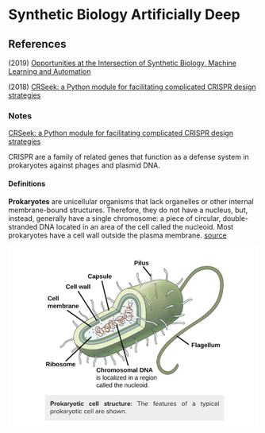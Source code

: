 # Synthetic Biology Artificially Deep


## References

(2019) [Opportunities at the Intersection of Synthetic Biology, Machine Learning and Automation](https://pubs.acs.org/doi/pdf/10.1021/acssynbio.8b00540)

(2018) [CRSeek: a Python module for facilitating complicated CRISPR design strategies](https://peerj.com/preprints/27094.pdf)

### Notes 

[CRSeek: a Python module for facilitating complicated CRISPR design strategies](https://peerj.com/preprints/27094.pdf)

CRISPR are a family of related genes that function as a defense system in prokaryotes against phages and plasmid DNA.

#### Definitions

**Prokaryotes** are unicellular organisms that lack organelles or other internal membrane-bound structures. Therefore, they do not have a nucleus, but, instead, generally have a single chromosome: a piece of circular, double-stranded DNA located in an area of the cell called the nucleoid. Most prokaryotes have a cell wall outside the plasma membrane. [source](https://courses.lumenlearning.com/boundless-biology/chapter/structure-ofprokaryotes/#:~:text=Prokaryotes%20are%20unicellular%20organisms%20that,the%20cell%20called%20the%20nucleoid.)

![Prokarayote](prokarayote.png)

